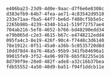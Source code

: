 
                e406ba23-23d9-4d0e-9aac-d7f6e6e8308c
                d383efb9-64b7-4fea-ae71-4c83542d9510
                233e71aa-fba5-44f7-be6d-f480cf5b5e5c
                2265b98b-4239-4340-b1a1-519f72757ae4
                704ab216-5ef8-4652-b766-bd48290edd34
                e79b065d-c2e3-4615-b67c-e4748212edd4
                095fa4c3-8e19-426f-90c4-f7448c3d6140
                78e1912c-0f51-45a0-a36b-5c0535720d8d
                10dd78d4-8a76-48a5-95b9-341fb84696a1
                99015fe9-3f52-4a96-9978-6b5f82255e16
                8d799f9e-28e0-482f-ade8-a32c16b37bea
                fdb55552-4a50-40d9-ba51-f94f1ddcb11e
                